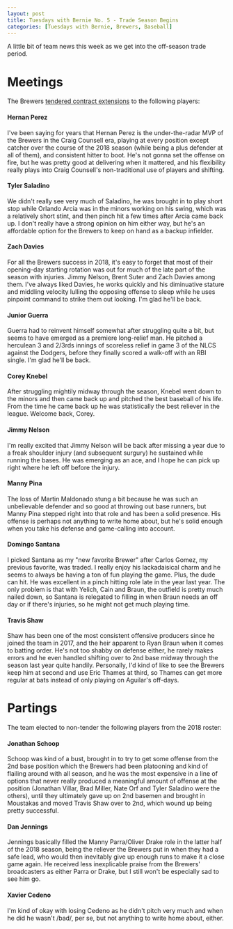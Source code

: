 ```yaml
---
layout: post
title: Tuesdays with Bernie No. 5 - Trade Season Begins
categories: [Tuesdays with Bernie, Brewers, Baseball]
---
```


A little bit of team news this week as we get into the off-season trade period.

# Meetings

The Brewers [tendered contract extensions](https://www.mlb.com/brewers/news/brewers-non-tender-jonathan-schoop-2-others/c-301303452) to the following players:

#### Hernan Perez

I've been saying for years that Hernan Perez is the under-the-radar MVP of the Brewers in the Craig Counsell era, playing at every position except catcher over the course of the 2018 season (while being a plus defender at all of them), and consistent hitter to boot. He's not gonna set the offense on fire, but he was pretty good at delivering when it mattered, and his flexibility really plays into Craig Counsell's non-traditional use of players and shifting.

#### Tyler Saladino

We didn't really see very much of Saladino, he was brought in to play short stop while Orlando Arcia was in the minors working on his swing, which was a relatively short stint, and then pinch hit a few times after Arcia came back up. I don't really have a strong opinion on him either way, but he's an affordable option for the Brewers to keep on hand as a backup infielder.

#### Zach Davies

For all the Brewers success in 2018, it's easy to forget that most of their opening-day starting rotation was out for much of the late part of the season with injuries. Jimmy Nelson, Brent Suter and Zach Davies among them. I've always liked Davies, he works quickly and his diminuative stature and middling velocity lulling the opposing offense to sleep while he uses pinpoint command to strike them out looking. I'm glad he'll be back.

#### Junior Guerra

Guerra had to reinvent himself somewhat after struggling quite a bit, but seems to have emerged as a premiere long-relief man. He pitched a herculean 3 and 2/3rds innings of scoreless relief in game 3 of the NLCS against the Dodgers, before they finally scored a walk-off with an RBI single. I'm glad he'll be back.

#### Corey Knebel

After struggling mightily midway through the season, Knebel went down to the minors and then came back up and pitched the best baseball of his life. From the time he came back up he was statistically the best reliever in the league. Welcome back, Corey.

#### Jimmy Nelson

I'm really excited that Jimmy Nelson will be back after missing a year due to a freak shoulder injury (and subsequent surgury) he sustained while running the bases. He was emerging as an ace, and I hope he can pick up right where he left off before the injury.

#### Manny Pina

The loss of Martin Maldonado stung a bit because he was such an unbelievable defender and so good at throwing out base runners, but Manny Pina stepped right into that role and has been a solid presence. His offense is perhaps not anything to write home about, but he's solid enough when you take his defense and game-calling into account.

#### Domingo Santana

I picked Santana as my "new favorite Brewer" after Carlos Gomez, my previous favorite, was traded. I really enjoy his lackadaisical charm and he seems to always be having a ton of fun playing the game. Plus, the dude can hit. He was excellent in a pinch hitting role late in the year last year. The only problem is that with Yelich, Cain and Braun, the outfield is pretty much nailed down, so Santana is relegated to filling in when Braun needs an off day or if there's injuries, so he might not get much playing time.

#### Travis Shaw

Shaw has been one of the most consistent offensive producers since he joined the team in 2017, and the heir apparent to Ryan Braun when it comes to batting order. He's not too shabby on defense either, he rarely makes errors and he even handled shifting over to 2nd base midway through the season last year quite handily. Personally, I'd kind of like to see the Brewers keep him at second and use Eric Thames at third, so Thames can get more regular at bats instead of only playing on Aguilar's off-days.

# Partings

The team elected to non-tender the following players from the 2018 roster:

#### Jonathan Schoop

Schoop was kind of a bust, brought in to try to get some offense from the 2nd base position which the Brewers had been platooning and kind of flailing around with all season, and he was the most expensive in a line of options that never really produced a meaningful amount of offense at the position (Jonathan Villar, Brad Miller, Nate Orf and Tyler Saladino were the others), until they ultimately gave up on 2nd basemen and brought in Moustakas and moved Travis Shaw over to 2nd, which wound up being pretty successful.

#### Dan Jennings

Jennings basically filled the Manny Parra/Oliver Drake role in the latter half of the 2018 season, being the reliever the Brewers put in when they had a safe lead, who would then inevitably give up enough runs to make it a close game again. He received less inexplicable praise from the Brewers' broadcasters as either Parra or Drake, but I still won't be especially sad to see him go.

#### Xavier Cedeno 

I'm kind of okay with losing Cedeno as he didn't pitch very much and when he did he wasn't /bad/, per se, but not anything to write home about, either.